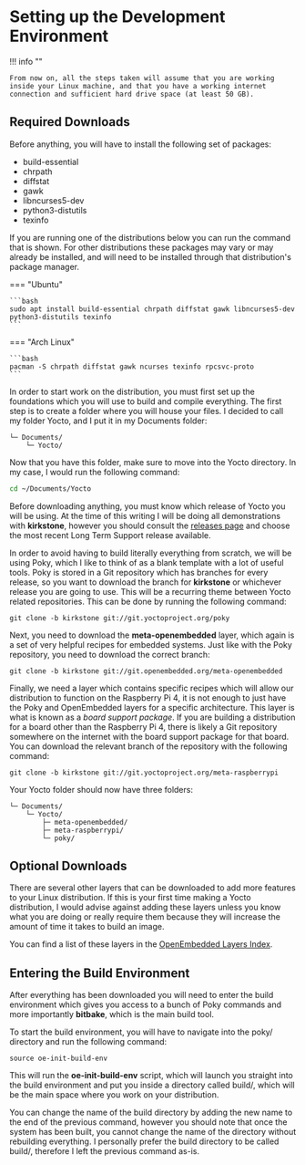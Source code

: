 # Setting up the Development Environment

!!! info ""

    From now on, all the steps taken will assume that you are working inside your Linux machine, and that you have a working internet connection and sufficient hard drive space (at least 50 GB).

## Required Downloads

Before anything, you will have to install the following set of packages:

- build-essential
- chrpath
- diffstat
- gawk
- libncurses5-dev
- python3-distutils
- texinfo

If you are running one of the distributions below you can run the command that is shown. For other distributions these packages may vary or may already be installed, and will need to be installed through that distribution's package manager.

=== "Ubuntu"

    ```bash
    sudo apt install build-essential chrpath diffstat gawk libncurses5-dev python3-distutils texinfo
    ```

=== "Arch Linux"

    ```bash
    pacman -S chrpath diffstat gawk ncurses texinfo rpcsvc-proto
    ```

In order to start work on the distribution, you must first set up the foundations which you will use to build and compile everything. The first step is to create a folder where you will house your files. I decided to call my folder Yocto, and I put it in my Documents folder:

    └─ Documents/
        └─ Yocto/

Now that you have this folder, make sure to move into the Yocto directory. In my case, I would run the following command:

```bash
cd ~/Documents/Yocto
```

Before downloading anything, you must know which release of Yocto you will be using. At the time of this writing I will be doing all demonstrations with **kirkstone**, however you should consult the [releases page](https://wiki.yoctoproject.org/wiki/Releases) and choose the most recent Long Term Support release available.

In order to avoid having to build literally everything from scratch, we will be using Poky, which I like to think of as a blank template with a lot of useful tools. Poky is stored in a Git repository which has branches for every release, so you want to download the branch for **kirkstone** or whichever release you are going to use. This will be a recurring theme between Yocto related repositories. This can be done by running the following command:

    git clone -b kirkstone git://git.yoctoproject.org/poky

Next, you need to download the **meta-openembedded** layer, which again is a set of very helpful recipes for embedded systems. Just like with the Poky repository, you need to download the correct branch:

    git clone -b kirkstone git://git.openembedded.org/meta-openembedded

Finally, we need a layer which contains specific recipes which will allow our distribution to function on the Raspberry Pi 4, it is not enough to just have the Poky and OpenEmbedded layers for a specific architecture. This layer is what is known as a *board support package*. If you are building a distribution for a board other than the Raspberry Pi 4, there is likely a Git repository somewhere on the internet with the board support package for that board. You can download the relevant branch of the repository with the following command:

    git clone -b kirkstone git://git.yoctoproject.org/meta-raspberrypi

Your Yocto folder should now have three folders:

    └─ Documents/
        └─ Yocto/
            ├─ meta-openembedded/
            ├─ meta-raspberrypi/
            └─ poky/

## Optional Downloads

There are several other layers that can be downloaded to add more features to your Linux distribution. If this is your first time making a Yocto distribution, I would advise against adding these layers unless you know what you are doing or really require them because they will increase the amount of time it takes to build an image.

You can find a list of these layers in the [OpenEmbedded Layers Index](https://layers.openembedded.org/layerindex/branch/master/layers/).

## Entering the Build Environment

After everything has been downloaded you will need to enter the build environment which gives you access to a bunch of Poky commands and more importantly **bitbake**, which is the main build tool.

To start the build environment, you will have to navigate into the poky/ directory and run the following command:

    source oe-init-build-env

This will run the **oe-init-build-env** script, which will launch you straight into the build environment and put you inside a directory called build/, which will be the main space where you work on your distribution.

You can change the name of the build directory by adding the new name to the end of the previous command, however you should note that once the system has been built, you cannot change the name of the directory without rebuilding everything. I personally prefer the build directory to be called build/, therefore I left the previous command as-is.